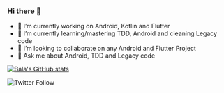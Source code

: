 ### Hi there 👋

- 🔭 I’m currently working on Android, Kotlin and Flutter
- 🌱 I’m currently learning/mastering TDD, Android and cleaning Legacy code
- 👯 I’m looking to collaborate on any Android and Flutter Project
- 💬 Ask me about Android, TDD and Legacy code


[![Bala's GitHub stats](https://github-readme-stats.vercel.app/api?username=BALUSANGEM)](https://github.com/anuraghazra/github-readme-stats)

![Twitter Follow](https://img.shields.io/twitter/follow/sbkurs?style=social)
